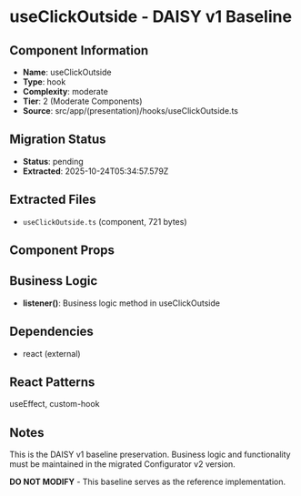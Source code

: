 # useClickOutside - DAISY v1 Baseline

## Component Information

- **Name**: useClickOutside
- **Type**: hook
- **Complexity**: moderate
- **Tier**: 2 (Moderate Components)
- **Source**: src/app/(presentation)/hooks/useClickOutside.ts

## Migration Status

- **Status**: pending
- **Extracted**: 2025-10-24T05:34:57.579Z

## Extracted Files

- `useClickOutside.ts` (component, 721 bytes)

## Component Props



## Business Logic

- **listener()**: Business logic method in useClickOutside

## Dependencies

- react (external)

## React Patterns

useEffect, custom-hook

## Notes

This is the DAISY v1 baseline preservation. Business logic and functionality
must be maintained in the migrated Configurator v2 version.

**DO NOT MODIFY** - This baseline serves as the reference implementation.
